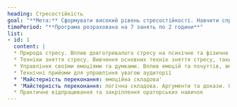 ```yaml
---
heading: Стресостійкість 
goal: "**Мета:** Сформувати високий рівень стресостійкості. Навчити справлятися зі стресом, ефективно керувати своїми емоціями та покращувати якість життя "
timePeriod: "**Програма розрахована на 7 занять по 2 години**"
list: 
- id: 1
  content: |
  * Природа стресу. Вплив довготривалого стресу на психічне та фізичне здоров'я. Оцінка рівня стресу за допомогою опитувальників та тестів. Установки та життєві правила, що дозволяють регулювати рівень стресу
  * Техніки зняття стресу. Вивчення основних технік зняття стресу, таких як дихання, прогресивна релаксація м'язів, техніки EDRM і т.д. Обговорення ефективності різних методів та їх відповідності ситуації та потребам
  * Управління своїми емоціями та думками. Вплив емоцій та почуттів, вміння взаємодіяти з емоціями.Практичні вправи щодо розвитку навичок управління своїми думками
  * Технічні прийоми для управління увагою аудиторії
  * 'Майстерність переконання: емоційна складова'
  * 'Майстерність переконання: логічна складова. Аргументи та докази. Опора на потреби аудиторії. Мотивація'
  * Практичне відпрацювання та закріплення ораторських навичок
---
```

